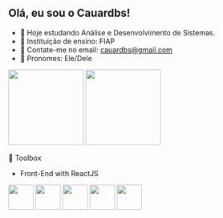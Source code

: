 ## Olá, eu sou o Cauardbs!

- 🔭 Hoje estudando Análise e Desenvolvimento de Sistemas.
- 🌱 Instituição de ensino: FIAP
- 👯 Contate-me no email: cauardbs@gmail.com
- 🤔 Pronomes: Ele/Dele


<div>
    <img height="150em" src="https://github-readme-stats-ten-gilt.vercel.app/api?username=cauardbs&show_icons=true&theme=dark&count_private=true">
    <img height="150em" src="https://github-readme-stats-ten-gilt.vercel.app/api/top-langs/?username=cauardbs&layout=compact&theme=dark">
</div>

🧰 Toolbox
  <ul>
      <li>Front-End with ReactJS</li>
  </ul>
  <div>
    <img height='50em' src="https://cdn.worldvectorlogo.com/logos/typescript.svg">
    <img height='50em' src="https://cdn.worldvectorlogo.com/logos/logo-javascript.svg">
    <img height='50em' src="https://cdn.worldvectorlogo.com/logos/react-2.svg">
    <img height='50em' src="https://cdn.worldvectorlogo.com/logos/html-1.svg">
    <img height='50em' src='https://cdn.worldvectorlogo.com/logos/css-3.svg'>
  </div>


 
